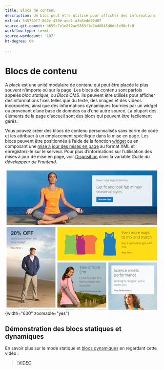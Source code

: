 ```yaml
---
title: Blocs de contenu
description: Un bloc peut être utilisé pour afficher des informations fixes telles que du texte, des images et des vidéos incorporées, ainsi que des informations dynamiques.
exl-id: 545740f7-802c-459e-acd1-a3b3ede29d07
source-git-commit: b659c7e1e8f2ae9883f1e24d8045d6dd1e90cfc0
workflow-type: tm+mt
source-wordcount: '187'
ht-degree: 0%

---
```


# Blocs de contenu

A _block_ est une unité modulaire de contenu qui peut être placée le plus souvent n’importe où sur la page. Les blocs de contenu sont parfois appelés _bloc statique_, ou _Blocs CMS_. Ils peuvent être utilisés pour afficher des informations fixes telles que du texte, des images et des vidéos incorporées, ainsi que des informations dynamiques fournies par un widget ou provenant d’une base de données ou d’une autre source. La plupart des éléments de la page d’accueil sont des blocs qui peuvent être facilement gérés.

Vous pouvez créer des blocs de contenu personnalisés sans écrire de code et les attribuer à un emplacement spécifique dans la mise en page. Les blocs peuvent être positionnés à l’aide de la fonction [widget](widget-static-block.md) ou en composant une [mise à jour des mises en page](layout-updates.md) au format XML et enregistrez-le sur le serveur. Pour plus d’informations sur l’utilisation des mises à jour de mise en page, voir [Disposition][1] dans la variable _Guide du développeur de Frontend_.

![Blocs sur l’exemple de page d’accueil storefront](./assets/storefront-blocks-home-page.png){width="600" zoomable="yes"}

## Démonstration des blocs statiques et dynamiques

En savoir plus sur le mode statique et [blocs dynamiques](dynamic-blocks.md) en regardant cette vidéo :

>[!VIDEO](https://video.tv.adobe.com/v/343783?quality=12)

[1]: https://developer.adobe.com/commerce/frontend-core/guide/layouts/
